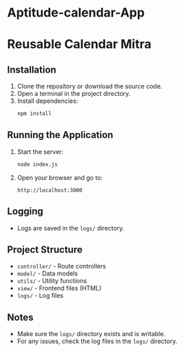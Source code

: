 # Aptitude-calendar-App

# Reusable Calendar Mitra



## Installation
1. Clone the repository or download the source code.
2. Open a terminal in the project directory.
3. Install dependencies:
   ```sh
   npm install
   ```

## Running the Application
1. Start the server:
   ```sh
   node index.js
   ```
2. Open your browser and go to:
   ```
   http://localhost:3000
   ```

## Logging
- Logs are saved in the `logs/` directory.

## Project Structure
- `controller/` - Route controllers
- `model/` - Data models
- `utils/` - Utility functions
- `view/` - Frontend files (HTML)
- `logs/` - Log files

## Notes
- Make sure the `logs/` directory exists and is writable.
- For any issues, check the log files in the `logs/` directory.
